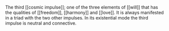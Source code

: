 The third [[cosmic impulse]]; one of the three elements of [[will]] that has the qualities of [[freedom]], [[harmony]] and [[love]]. It is always manifested in a triad with the two other impulses. In its existential mode the third impulse is neutral and connective. 